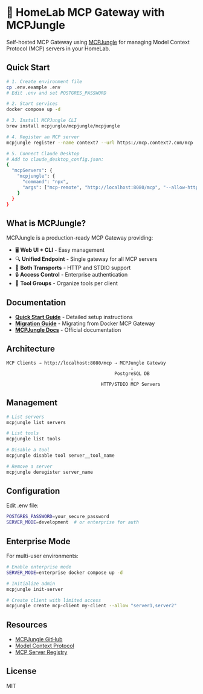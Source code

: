 # 🌳 HomeLab MCP Gateway with MCPJungle

Self-hosted MCP Gateway using [MCPJungle](https://github.com/mcpjungle/MCPJungle) for managing Model Context Protocol (MCP) servers in your HomeLab.

## Quick Start

```bash
# 1. Create environment file
cp .env.example .env
# Edit .env and set POSTGRES_PASSWORD

# 2. Start services
docker compose up -d

# 3. Install MCPJungle CLI
brew install mcpjungle/mcpjungle/mcpjungle

# 4. Register an MCP server
mcpjungle register --name context7 --url https://mcp.context7.com/mcp

# 5. Connect Claude Desktop
# Add to claude_desktop_config.json:
{
  "mcpServers": {
    "mcpjungle": {
      "command": "npx",
      "args": ["mcp-remote", "http://localhost:8080/mcp", "--allow-http"]
    }
  }
}
```

## What is MCPJungle?

MCPJungle is a production-ready MCP Gateway providing:

- 🖥️ **Web UI + CLI** - Easy management
- 🔍 **Unified Endpoint** - Single gateway for all MCP servers
- 📡 **Both Transports** - HTTP and STDIO support
- 🔒 **Access Control** - Enterprise authentication
- 🎯 **Tool Groups** - Organize tools per client

## Documentation

- **[Quick Start Guide](QUICKSTART.md)** - Detailed setup instructions
- **[Migration Guide](MIGRATION.md)** - Migrating from Docker MCP Gateway
- **[MCPJungle Docs](https://github.com/mcpjungle/MCPJungle)** - Official documentation

## Architecture

```
MCP Clients → http://localhost:8080/mcp → MCPJungle Gateway
                                              ↓
                                        PostgreSQL DB
                                              ↓
                                   HTTP/STDIO MCP Servers
```

## Management

```bash
# List servers
mcpjungle list servers

# List tools
mcpjungle list tools

# Disable a tool
mcpjungle disable tool server__tool_name

# Remove a server
mcpjungle deregister server_name
```

## Configuration

Edit .env file:

```bash
POSTGRES_PASSWORD=your_secure_password
SERVER_MODE=development  # or enterprise for auth
```

## Enterprise Mode

For multi-user environments:

```bash
# Enable enterprise mode
SERVER_MODE=enterprise docker compose up -d

# Initialize admin
mcpjungle init-server

# Create client with limited access
mcpjungle create mcp-client my-client --allow "server1,server2"
```

## Resources

- [MCPJungle GitHub](https://github.com/mcpjungle/MCPJungle)
- [Model Context Protocol](https://modelcontextprotocol.io/)
- [MCP Server Registry](https://github.com/modelcontextprotocol/servers)

## License

MIT
